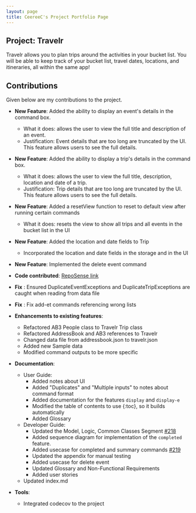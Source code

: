 ```yaml
---
layout: page 
title: CeereeC's Project Portfolio Page
---
```


## Project: Travelr

Travelr allows you to plan trips around the activities in your bucket list. You will be able to keep track of your
bucket list, travel dates, locations, and itineraries, all within the same app!

## Contributions

Given below are my contributions to the project.

* **New Feature**: Added the ability to display an event's details in the command box.
    * What it does: allows the user to view the full title and description of an event.
    * Justification: Event details that are too long are truncated by the UI. This feature allows users to see the full details.
    
* **New Feature**: Added the ability to display a trip's details in the command box.
    * What it does: allows the user to view the full title, description, location and date of a trip.
    * Justification: Trip details that are too long are truncated by the UI. This feature allows users to see the full details.

* **New Feature**: Added a resetView function to reset to default view after running certain commands
    * What it does: resets the view to show all trips and all events in the bucket list in the UI
    
* **New Feature**: Added the location and date fields to Trip
    * Incorporated the location and date fields in the storage and in the UI
    
* **New Feature**: Implemented the delete event command    

* **Code contributed**: [RepoSense link](https://nus-cs2103-ay2223s1.github.io/tp-dashboard/?search=ceereec&breakdown=true)

* **Fix** : Ensured DuplicateEventExceptions and DuplicateTripExceptions are caught when reading from data file

* **Fix** : Fix add-et commands referencing wrong lists


* **Enhancements to existing features**:
    * Refactored AB3 People class to Travelr Trip class
    * Refactored AddressBook and AB3 references to Travelr
    * Changed data file from addressbook.json to travelr.json
    * Added new Sample data
    * Modified command outputs to be more specific

* **Documentation**:
    * User Guide:
        * Added notes about UI
        * Added "Duplicates" and "Multiple inputs" to notes about command format
        * Added documentation for the features `display` and `display-e`
        * Modified the table of contents to use {:toc}, so it builds automatically
        * Added Glossary
    * Developer Guide:
        * Updated the Model, Logic, Common Classes Segment [\#218]()
        * Added sequence diagram for implementation of the `completed` feature.
        * Added usecase for completed and summary commands [\#219]()
        * Updated the appendix for manual testing
        * Added usecase for delete event
        * Updated Glossary and Non-Functional Requirements
        * Added user stories
    * Updated index.md

* **Tools**:
    * Integrated codecov to the project
